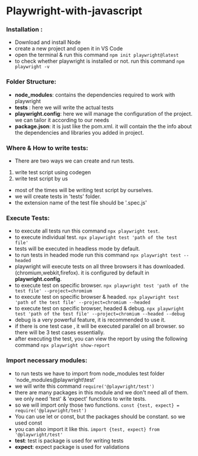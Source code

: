 # Playwright-with-javascript

### Installation :
* Download and install Node
* create a new project and open it in VS Code
* open the terminal & run this command `npm init playwright@latest`
* to check whether playwright is installed or not. run this command `npm playwright -v`


### Folder Structure:
* **node_modules**: contains the dependencies required to work with playwright
* **tests** : here we will write the actual tests
* **playwright.config**: here we will manage the configuration of the project. we can tailor it according to our needs
* **package.json**: it is just like the pom.xml. it will contain the the info about the dependencies and libraries you added in project.


### Where & How to write tests:
* There are two ways we can create and run tests.
1) write test script using codegen 
2) write test script by us

* most of the times will be writing test script by ourselves.
* we will create tests in 'tests' folder.
* the extension name of the test file should be '.spec.js'


### Execute Tests:
* to execute all tests run this command `npx playwright test`.
* to execute individual test. `npx playwright test 'path of the test file'`
* tests will be executed in headless mode by default.
* to run tests in headed mode run this command `npx playwright test --headed`
* playwright will execute tests on all three browsers it has downloaded. (chromium,webkit,firefox). it is configured by default in **playwright.config**.
* to execute test on specific browser. `npx playwright test 'path of the test file' --project=chromium`
* to execute test on specific browser & headed. `npx playwright test 'path of the test file' --project=chromium --headed`
* to execute test on specific browser, headed & debug. `npx playwright test 'path of the test file' --project=chromium --headed --debug`
* debug is a very powerful feature, it is recommended to use it.
* if there is one test case , it will be executed parallel on all browser. so there will be 3 test cases essentially.
* after executing the test, you can view the report by using the following command `npx playwright show-report`


### Import necessary modules:
* to run tests we have to import from node_modules test folder 'node_modules\@playwright\test'
* we will write this command `require('@playwright/test')`
* there are many packages in this module and we don't need all of them. we only need 'test' & 'expect' functions to write tests.
* so we will import only those two functions. `const {test, expect} = require('@playwright/test')`
* You can use let or const, but the packages should be constant. so we used const
* you can also import it like this. `import {test, expect} from '@playwright/test'`
* **test**: test is package is used for writing tests
* **expect**: expect package is used for validations
